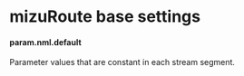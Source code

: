 # mizuRoute base settings

#### param.nml.default
Parameter values that are constant in each stream segment. 